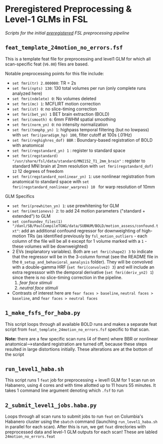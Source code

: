 # Preregistered Preprocessing & Level-1 GLMs in FSL

*Scripts for the initial [preregistered](https://osf.io/8nyj7/) FSL preprocessing pipeline*

## `feat_template_24motion_no_errors.fsf`

This is a template feat file for preprocessing and level1 GLM for which all scan-specific feat (`V6.00`) files are based. 

Notable preprocessing points for this file include:

* `set fmri(tr) 2.000000`: TR = 2s
* `set fmri(npts) 130`: 130 total volumes per run (only complete runs analyzed here)
* `set fmri(ndelete) 0`: No volumes deleted
* `set fmri(mc) 1`: MCFLIRT motion correction
* `set fmri(st) 0`: no slice-timing correction
* `set fmri(bet_yn) 1` BET brain extraction (BOLD)
* `set fmri(smooth) 6`: 6mm FWHM spatial smoothing
* `set fmri(norm_yn) 0`: no intensity normalization
* `set fmri(temphp_yn) 1`: highpass temporal filtering (but no lowpass) with `set fmri(paradigm_hp) 100`, filter cutoff at 100s (.01Hz)
* `set fmri(reghighres_dof) BBR` : Boundary-based registration of BOLD with anatomical
* `set fmri(regstandard_yn) 1` : register to standard space
* `set fmri(regstandard) "/usr/share/fsl/data/standard/MNI152_T1_2mm_brain"` : register to standard MNI brain at 2mm resolution with `set fmri(regstandard_dof) 12` 12 degrees of freedom
* `set fmri(regstandard_nonlinear_yn) 1`: use nonlinear registration from anatomical to standard space with `set fmri(regstandard_nonlinear_warpres) 10 ` for warp resolution of 10mm


GLM Specifics
* `set fmri(prewhiten_yn) 1`: use prewhitening for GLM
* `set fmri(motionevs) 2`: to add 24 motion parameters ("standard + extended") to GLM
* `set confoundev_files(1) "/danl/SB/PaulCompileTGNG/data/SUBNUM/BOLD/motion_assess/confound.txt"`: add an additional confound regressor for downweighting of high-motion TRs (as identified previously by `fsl_motion_outliers` - each column of the file will be all `0` except for 1 volume marked with a `1` - these volumes will be downweighted)
* 2 EVs (explanatory variables). Both are `set fmri(shape2) 3` to indicate that the regressor will be in the 3-column format (see the README file in the `0_setup_and_behavioral_aanalysis` folder). They will be convolved with a double-gamma HRF (`set fmri(convolve2) 3`) and will include an extra regresssor with the demporal derivative (`set fmri(deriv_yn2) 1`) since there is no slice-timing correction in the pipeline.
    1. *fear face stimuli*
    2. *neutral face stimuli*
* Contrasts of interest here are `fear faces > baseline`, `neutral faces > baseline`, and `fear faces > neutral faces`

## `1_make_fsfs_for_haba.py`

This script loops through all available BOLD runs and makes a separate feat script from `feat_template_24motion_no_errors.fsf` specific to that scan. 

**Note:** there are a few specific scan runs (4 of them) where BBR or nonlinear anatomical-->standard registration are turned off, because these steps resulted in large distortions initially. These alterations are at the bottom of the script

## `run_level1_haba.sh`

This script runs 1 `feat` job for preprocessing + level1 GLM for 1 scan run on Habanero, using 4 cores and with time allotted up to 11 hours 55 minutes. It takes 1 command line argument denoting which `.fsf` to run

## `2_submit_level1_jobs.haba.py`

Loops through all scan runs to submit jobs to run `feat` on Columbia's Habanero cluster using the `sbatch` command (launching `run_level1_haba.sh` in parallel for each scan). After this is run, we get `feat` directories with preprocessed data and level-1 GLM outputs for each scan! These are labled `24motion_no_errors.feat`

